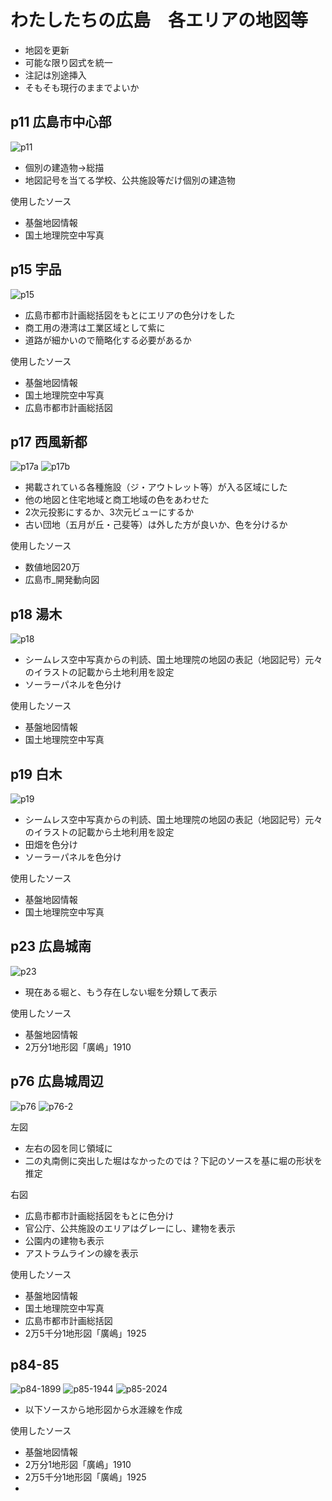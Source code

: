 # わたしたちの広島　各エリアの地図等

- 地図を更新
- 可能な限り図式を統一
- 注記は別途挿入
- そもそも現行のままでよいか

## p11 広島市中心部

![p11](https://github.com/GoodLemurian/watashitachi-maps/blob/main/images/p11.png?raw=true "p11")

- 個別の建造物→総描
- 地図記号を当てる学校、公共施設等だけ個別の建造物

使用したソース
- 基盤地図情報
- 国土地理院空中写真


## p15 宇品

![p15](https://github.com/GoodLemurian/watashitachi-maps/blob/main/images/p15.png?raw=true "p15")

- 広島市都市計画総括図をもとにエリアの色分けをした
- 商工用の港湾は工業区域として紫に
- 道路が細かいので簡略化する必要があるか

使用したソース
- 基盤地図情報
- 国土地理院空中写真
- 広島市都市計画総括図


## p17 西風新都

![p17a](https://github.com/GoodLemurian/watashitachi-maps/blob/main/images/p17a.png?raw=true "p17")
![p17b](https://github.com/GoodLemurian/watashitachi-maps/blob/main/images/p17b.png?raw=true "p17")

- 掲載されている各種施設（ジ・アウトレット等）が入る区域にした
- 他の地図と住宅地域と商工地域の色をあわせた
- 2次元投影にするか、3次元ビューにするか
- 古い団地（五月が丘・己斐等）は外した方が良いか、色を分けるか

使用したソース
- 数値地図20万
- 広島市_開発動向図


## p18 湯木

![p18](https://github.com/GoodLemurian/watashitachi-maps/blob/main/images/p18.png?raw=true "p18")

- シームレス空中写真からの判読、国土地理院の地図の表記（地図記号）元々のイラストの記載から土地利用を設定
- ソーラーパネルを色分け

使用したソース
- 基盤地図情報
- 国土地理院空中写真


## p19 白木

![p19](https://github.com/GoodLemurian/watashitachi-maps/blob/main/images/p19.png?raw=true "p19")

- シームレス空中写真からの判読、国土地理院の地図の表記（地図記号）元々のイラストの記載から土地利用を設定
- 田畑を色分け
- ソーラーパネルを色分け

使用したソース
- 基盤地図情報
- 国土地理院空中写真


## p23 広島城南

![p23](https://github.com/GoodLemurian/watashitachi-maps/blob/main/images/P23.png?raw=true "p23")

- 現在ある堀と、もう存在しない堀を分類して表示

使用したソース
- 基盤地図情報
- 2万分1地形図「廣嶋」1910


## p76 広島城周辺

![p76](https://github.com/GoodLemurian/watashitachi-maps/blob/main/images/P76.png?raw=true "p76")
![p76-2](https://github.com/GoodLemurian/watashitachi-maps/blob/main/images/P76-2.png?raw=true "p76-2")

左図
- 左右の図を同じ領域に
- 二の丸南側に突出した堀はなかったのでは？下記のソースを基に堀の形状を推定

右図
- 広島市都市計画総括図をもとに色分け
- 官公庁、公共施設のエリアはグレーにし、建物を表示
- 公園内の建物も表示
- アストラムラインの線を表示

使用したソース
- 基盤地図情報
- 国土地理院空中写真
- 広島市都市計画総括図
- 2万5千分1地形図「廣嶋」1925


## p84-85

![p84-1899](https://github.com/GoodLemurian/watashitachi-maps/blob/main/images/p84-1899.png?raw=true "p84-1899")
![p85-1944](https://github.com/GoodLemurian/watashitachi-maps/blob/main/images/p85-1944.png?raw=true "p85-1944")
![p85-2024](https://github.com/GoodLemurian/watashitachi-maps/blob/main/images/p85-2024.png?raw=true "p85-2024")

- 以下ソースから地形図から水涯線を作成

使用したソース
- 基盤地図情報
- 2万分1地形図「廣嶋」1910
- 2万5千分1地形図「廣嶋」1925
- 
